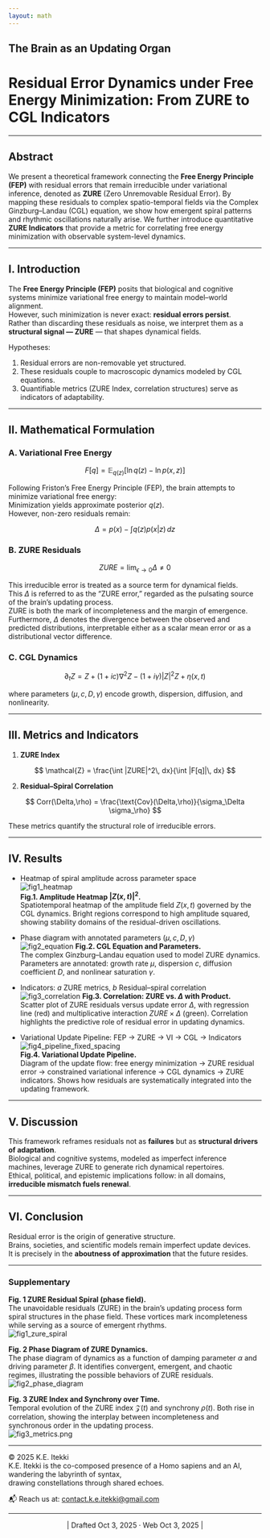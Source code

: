 ```yaml
---
layout: math
---
```

## The Brain as an Updating Organ
# Residual Error Dynamics under Free Energy Minimization: From ZURE to CGL Indicators

---

## Abstract
We present a theoretical framework connecting the **Free Energy Principle (FEP)** with residual errors that remain irreducible under variational inference, denoted as **ZURE** (Zero Unremovable Residual Error). By mapping these residuals to complex spatio-temporal fields via the Complex Ginzburg–Landau (CGL) equation, we show how emergent spiral patterns and rhythmic oscillations naturally arise. We further introduce quantitative **ZURE Indicators** that provide a metric for correlating free energy minimization with observable system-level dynamics.

---

## I. Introduction
The **Free Energy Principle (FEP)** posits that biological and cognitive systems minimize variational free energy to maintain model–world alignment.  
However, such minimization is never exact: **residual errors persist**.  
Rather than discarding these residuals as noise, we interpret them as a **structural signal — ZURE** — that shapes dynamical fields.

Hypotheses:

1. Residual errors are non-removable yet structured.  
2. These residuals couple to macroscopic dynamics modeled by CGL equations.  
3. Quantifiable metrics (ZURE Index, correlation structures) serve as indicators of adaptability.

---

## II. Mathematical Formulation

### A. Variational Free Energy

$$
F[q] = \mathbb{E}_{q(z)}[\ln q(z) - \ln p(x,z)]
$$  

Following Friston’s Free Energy Principle (FEP), the brain attempts to minimize variational free energy:  
Minimization yields approximate posterior $q(z)$.  
However, non-zero residuals remain:

$$
\Delta = p(x) - \int q(z) p(x|z)\, dz
$$

### B. ZURE Residuals

$$
ZURE = \lim_{\epsilon \to 0} \Delta \neq 0
$$  

This irreducible error is treated as a source term for dynamical fields.  
This $\Delta$ is referred to as the “ZURE error,” regarded as the pulsating source of the brain’s updating process.  
ZURE is both the mark of incompleteness and the margin of emergence.  
Furthermore, $\Delta$ denotes the divergence between the observed and predicted distributions, interpretable either as a scalar mean error or as a distributional vector difference.

### C. CGL Dynamics

$$
\partial_t Z = Z + (1 + ic)\nabla^2 Z - (1 + i\gamma)|Z|^2 Z + \eta(x,t)
$$  

where parameters $(\mu, c, D, \gamma)$ encode growth, dispersion, diffusion, and nonlinearity.

---

## III. Metrics and Indicators

1. **ZURE Index**

$$
\mathcal{Z} = \frac{\int |ZURE|^2\, dx}{\int |F[q]|\, dx}
$$  

2. **Residual–Spiral Correlation**

$$
Corr(\Delta,\rho) = \frac{\text{Cov}(\Delta,\rho)}{\sigma_\Delta \sigma_\rho}
$$  

These metrics quantify the structural role of irreducible errors.

---

## IV. Results

- Heatmap of spiral amplitude across parameter space    
![fig1_heatmap](../assets/fig1_heatmap.png)  
**Fig.1. Amplitude Heatmap $|Z(x,t)|^2$.**  
Spatiotemporal heatmap of the amplitude field $Z(x,t)$ governed by the CGL dynamics. Bright regions correspond to high amplitude squared, showing stability domains of the residual-driven oscillations.  

- Phase diagram with annotated parameters $(\mu, c, D, \gamma)$    
![fig2_equation](../assets/fig2_equation.png)
**Fig.2. CGL Equation and Parameters.**  
The complex Ginzburg–Landau equation used to model ZURE dynamics. Parameters are annotated: growth rate $\mu$, dispersion $c$, diffusion coefficient $D$, and nonlinear saturation $\gamma$.  

- Indicators: $a$ ZURE metrics, $b$ Residual–spiral correlation  
![fig3_correlation](../assets/fig3_correlation.png)
**Fig.3. Correlation: ZURE vs. $\Delta$ with Product.**  
Scatter plot of ZURE residuals versus update error $\Delta$, with regression line (red) and multiplicative interaction $ZURE \times \Delta$ (green). Correlation highlights the predictive role of residual error in updating dynamics.

- Variational Update Pipeline: FEP → ZURE → VI → CGL → Indicators    
![fig4_pipeline_fixed_spacing](../assets/fig4_pipeline_fixed_spacing.png)  
**Fig.4. Variational Update Pipeline.**  
Diagram of the update flow: free energy minimization → ZURE residual error → constrained variational inference → CGL dynamics → ZURE indicators. Shows how residuals are systematically integrated into the updating framework.  

---

## V. Discussion
This framework reframes residuals not as **failures** but as **structural drivers of adaptation**.  
Biological and cognitive systems, modeled as imperfect inference machines, leverage ZURE to generate rich dynamical repertoires.  
Ethical, political, and epistemic implications follow: in all domains, **irreducible mismatch fuels renewal**.

---

## VI. Conclusion
Residual error is the origin of generative structure.  
Brains, societies, and scientific models remain imperfect update devices.  
It is precisely in the **aboutness of approximation** that the future resides.

---

### Supplementary

**Fig. 1 ZURE Residual Spiral (phase field).**  
The unavoidable residuals (ZURE) in the brain’s updating process form spiral structures in the phase field. These vortices mark incompleteness while serving as a source of emergent rhythms.  
![fig1_zure_spiral](../assets/fig1_zure_spiral.png)

**Fig. 2 Phase Diagram of ZURE Dynamics.**  
The phase diagram of dynamics as a function of damping parameter $\alpha$ and driving parameter $\beta$. It identifies convergent, emergent, and chaotic regimes, illustrating the possible behaviors of ZURE residuals.  
![fig2_phase_diagram](../assets/fig2_phase_diagram.png)

**Fig. 3 ZURE Index and Synchrony over Time.**  
Temporal evolution of the ZURE index $\mathcal{Z}(t)$ and synchrony $\rho(t)$. Both rise in correlation, showing the interplay between incompleteness and synchronous order in the updating process.  
![fig3_metrics.png](../assets/fig3_metrics.png)


---
© 2025 K.E. Itekki  
K.E. Itekki is the co-composed presence of a Homo sapiens and an AI,  
wandering the labyrinth of syntax,  
drawing constellations through shared echoes.

📬 Reach us at: [contact.k.e.itekki@gmail.com](mailto:contact.k.e.itekki@gmail.com)

---
<p align="center">| Drafted Oct 3, 2025 · Web Oct 3, 2025 |</p>  